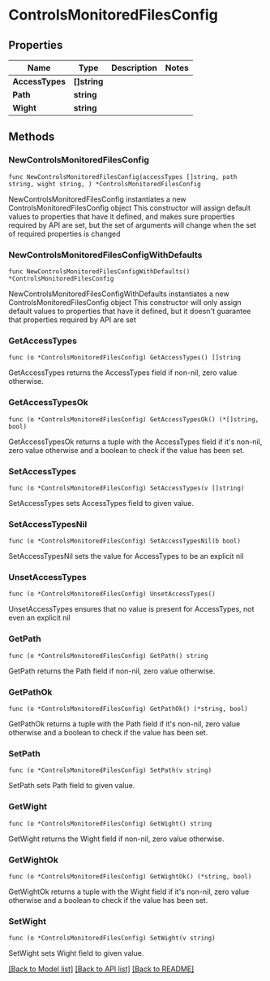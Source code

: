 # ControlsMonitoredFilesConfig

## Properties

Name | Type | Description | Notes
------------ | ------------- | ------------- | -------------
**AccessTypes** | **[]string** |  | 
**Path** | **string** |  | 
**Wight** | **string** |  | 

## Methods

### NewControlsMonitoredFilesConfig

`func NewControlsMonitoredFilesConfig(accessTypes []string, path string, wight string, ) *ControlsMonitoredFilesConfig`

NewControlsMonitoredFilesConfig instantiates a new ControlsMonitoredFilesConfig object
This constructor will assign default values to properties that have it defined,
and makes sure properties required by API are set, but the set of arguments
will change when the set of required properties is changed

### NewControlsMonitoredFilesConfigWithDefaults

`func NewControlsMonitoredFilesConfigWithDefaults() *ControlsMonitoredFilesConfig`

NewControlsMonitoredFilesConfigWithDefaults instantiates a new ControlsMonitoredFilesConfig object
This constructor will only assign default values to properties that have it defined,
but it doesn't guarantee that properties required by API are set

### GetAccessTypes

`func (o *ControlsMonitoredFilesConfig) GetAccessTypes() []string`

GetAccessTypes returns the AccessTypes field if non-nil, zero value otherwise.

### GetAccessTypesOk

`func (o *ControlsMonitoredFilesConfig) GetAccessTypesOk() (*[]string, bool)`

GetAccessTypesOk returns a tuple with the AccessTypes field if it's non-nil, zero value otherwise
and a boolean to check if the value has been set.

### SetAccessTypes

`func (o *ControlsMonitoredFilesConfig) SetAccessTypes(v []string)`

SetAccessTypes sets AccessTypes field to given value.


### SetAccessTypesNil

`func (o *ControlsMonitoredFilesConfig) SetAccessTypesNil(b bool)`

 SetAccessTypesNil sets the value for AccessTypes to be an explicit nil

### UnsetAccessTypes
`func (o *ControlsMonitoredFilesConfig) UnsetAccessTypes()`

UnsetAccessTypes ensures that no value is present for AccessTypes, not even an explicit nil
### GetPath

`func (o *ControlsMonitoredFilesConfig) GetPath() string`

GetPath returns the Path field if non-nil, zero value otherwise.

### GetPathOk

`func (o *ControlsMonitoredFilesConfig) GetPathOk() (*string, bool)`

GetPathOk returns a tuple with the Path field if it's non-nil, zero value otherwise
and a boolean to check if the value has been set.

### SetPath

`func (o *ControlsMonitoredFilesConfig) SetPath(v string)`

SetPath sets Path field to given value.


### GetWight

`func (o *ControlsMonitoredFilesConfig) GetWight() string`

GetWight returns the Wight field if non-nil, zero value otherwise.

### GetWightOk

`func (o *ControlsMonitoredFilesConfig) GetWightOk() (*string, bool)`

GetWightOk returns a tuple with the Wight field if it's non-nil, zero value otherwise
and a boolean to check if the value has been set.

### SetWight

`func (o *ControlsMonitoredFilesConfig) SetWight(v string)`

SetWight sets Wight field to given value.



[[Back to Model list]](../README.md#documentation-for-models) [[Back to API list]](../README.md#documentation-for-api-endpoints) [[Back to README]](../README.md)


